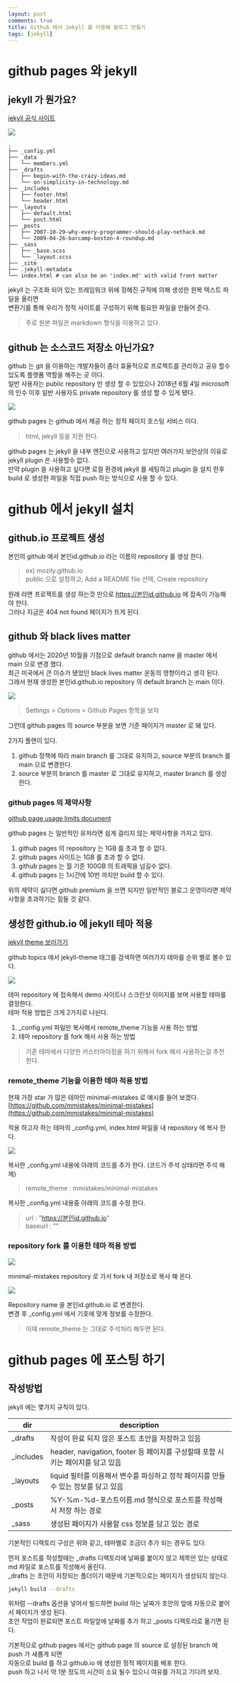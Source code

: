 ```yaml
---
layout: post
comments: true
title: Github 에서 Jekyll 를 이용해 블로그 만들기
tags: [jekyll]
---
```


# github pages 와 jekyll

## jekyll 가 뭔가요?

[jekyll 공식 사이트](https://jekyllrb.com/)

![](https://drive.google.com/uc?export=download&id=16VWOGHeUE1jRhcUwglKENLFHuITUngaD)

```
.
├── _config.yml
├── _data
│   └── members.yml
├── _drafts
│   ├── begin-with-the-crazy-ideas.md
│   └── on-simplicity-in-technology.md
├── _includes
│   ├── footer.html
│   └── header.html
├── _layouts
│   ├── default.html
│   └── post.html
├── _posts
│   ├── 2007-10-29-why-every-programmer-should-play-nethack.md
│   └── 2009-04-26-barcamp-boston-4-roundup.md
├── _sass
│   ├── _base.scss
│   └── _layout.scss
├── _site
├── .jekyll-metadata
└── index.html # can also be an 'index.md' with valid front matter
```

jekyll 는 구조화 되어 있는 프레임워크 위에 정해진 규칙에 의해 생성한 원복 텍스트 파일을 올리면  
변환기를 통해 우리가 정적 사이트를 구성하기 위해 필요한 파일을 만들어 준다.  
> 주로 원본 파일은 markdown 형식을 이용하고 있다.  

## github 는 소스코드 저장소 아닌가요?

github 는 git 을 이용하는 개발자들이 좀더 효율적으로 프로젝트를 관리하고 공유 할수 있도록 플랫폼 역할을 해주는 곳 이다.  
일반 사용자는 public repository 만 생성 할 수 있었으나 2018년 6월 4일 microsoft 의 인수 이후 일반 사용자도 private repository 를 생성 할 수 있게 됐다.  

![](https://drive.google.com/uc?export=download&id=1UbGGIZQotOp1Pw8BgUCQOOBNlR0798Qj)

github pages 는 github 에서 제공 하는 정적 페이지 호스팅 서비스 이다.  
> html, jekyll 등을 지원 한다.  

github pages 는 jekyll 을 내부 엔진으로 사용하고 있지만 여러가지 보안상의 이유로 jekyll plugin 은 사용할수 없다.  
만약 plugin 을 사용하고 싶다면 로컬 환경에 jekyll 를 세팅하고 plugin 을 설치 한후  
build 로 생성한 파일을 직접 push 하는 방식으로 사용 할 수 있다.  

# github 에서 jekyll 설치

## github.io 프로젝트 생성

본인의 github 에서 본인id.github.io 라는 이름의 repository 를 생성 한다.  
> ex) mozily.github.io  
> public 으로 설정하고, Add a README file 선택, Create repository  

원래 라면 프로젝트를 생성 하는것 만으로 https://본인id.github.io 에 접속이 가능해야 한다.  
그러나 지금은 404 not found 페이지가 뜨게 된다.  

## github 와 black lives matter

github 에서는 2020년 10월을 기점으로 default branch name 을 master 에서 main 으로 변경 했다.    
최근 미국에서 큰 이슈가 됐었던 black lives matter 운동의 영향이라고 생각 된다.  
그래서 현재 생성한 본인id.github.io repository 의 default branch 는 main 이다.  

![](https://drive.google.com/uc?export=download&id=1zu8QmJ8sciBsfW3kt6RbQ9nwsrOXxFEB)
> Settings > Options > Github Pages 항목을 보자

그런데 github pages 의 source 부분을 보면 기준 페이지가 master 로 돼 있다.    

2가지 플랜이 있다.  
1. github 정책에 따라 main branch 를 그대로 유지하고, source 부분의 branch 를 main 으로 변경한다.    
2. source 부분의 branch 를 master 로 그대로 유지하고, master branch 를 생성한다.  

### github pages 의 제약사항

[github page usage limits document](https://docs.github.com/en/free-pro-team@latest/github/working-with-github-pages/about-github-pages#usage-limits)

github pages 는 일반적인 유저라면 쉽게 걸리지 않는 제약사항을 가지고 있다.  
1. github pages 의 repository 는 1GB 를 초과 할 수 없다.  
2. github pages 사이트는 1GB 를 초과 할 수 없다.  
3. github pages 는 월 기준 100GB 의 트래픽을 넘길수 없다.  
4. github pages 는 1시간에 10번 까지만 build 할 수 있다.  

위의 제약이 싫다면 github premium 을 쓰면 되지만 일반적인 블로그 운영이라면 제약사항을 초과하기는 힘들 것 같다.  

## 생성한 github.io 에 jekyll 테마 적용

[jekyll theme 보러가기](https://github.com/topics/jekyll-theme)

github topics 에서 jekyll-theme 태그를 검색하면 여러가지 테마를 순위 별로 볼수 있다.   

![](https://drive.google.com/uc?export=download&id=1B7Z8LAI2Pgj37o5_wRWSwiDcCZi-wU1w)

테마 repository 에 접속해서 demo 사이트나 스크린샷 이미지를 보며 사용할 테마를 결정한다.  
테마 적용 방법은 크게 2가지로 나뉜다.  
1. _config.yml 파일만 복사해서 remote_theme 기능을 사용 하는 방법  
2. 테마 repository 를 fork 해서 사용 하는 방법  
> 기존 테마에서 다양한 커스터마이징을 하기 위해서 fork 해서 사용하는걸 추천 한다.  

### remote_theme 기능을 이용한 테마 적용 방법

현재 가장 star 가 많은 테마인 minimal-mistakes 로 예시를 들어 보겠다.  
[https://github.com/mmistakes/minimal-mistakes](https://github.com/mmistakes/minimal-mistakes)

적용 하고자 하는 테마의 _config.yml, index.html 파일을 내 repository 에 복사 한다.    

![](https://drive.google.com/uc?export=download&id=1ws3ZLpojbN-HxRzeKuYhU4d2ycNaIz5c)

복사한 _config.yml 내용에 아래의 코드를 추가 한다. (코드가 주석 상태라면 주석 해제)  
> remote_theme : mmistakes/minimal-mistakes  

복사한 _config.yml 내용중 아래의 코드를 수정 한다.  
> url : "https://본인id.github.io"  
> baseurl : ""  

### repository fork 를 이용한 테마 적용 방법

![](https://drive.google.com/uc?export=download&id=1jh21IX0aFeOnPqMBfoR7ilO_ZmRe2Snv)

minimal-mistakes repository 로 가서 fork 내 저장소로 복사 해 온다.  

![](https://drive.google.com/uc?export=download&id=1F0EBWhlmB_VYQrA2Yt37OHKlJkUWrmy7)

Repository name 을 본인id.github.io 로 변경한다.  
변경 후 _config.yml 에서 기호에 맞게 정보를 수정한다.  
> 이때 remote_theme 는 그대로 주석처리 해두면 된다.

# github pages 에 포스팅 하기

## 작성방법

jekyll 에는 몇가지 규칙이 있다.  

|dir|description|
|--|--|
|_drafts|작성이 완료 되지 않은 포스트 초안을 저장하고 있음|
|_includes|header, navigation, footer 등 페이지를 구성할때 포함 시키는 페이지를 담고 있음|
|_layouts|liquid 필터를 이용해서 변수를 파싱하고 정적 페이지를 만들수 있는 정보를 담고 있음|
|_posts|%Y-%m-%d-포스트이름.md 형식으로 포스트를 작성해서 저장 하는 경로|
|_sass|생성된 페이지가 사용할 css 정보를 담고 있는 경로|

기본적인 디렉토리 구성은 위와 같고, 테마별로 조금더 추가 되는 경우도 있다.  

먼저 포스트를 작성할때는 _drafts 디렉토리에 날짜를 붙이지 않고 제목만 있는 상태로 md 파일로 포스트를 작성해서 올린다.  
_drafts 는 초안이 저장되는 폴더이기 때문에 기본적으로는 페이지가 생성되지 않는다.  

```bash
jekyll build --drafts
```

위처럼 --drafts 옵션을 넣어서 빌드하면 build 하는 날짜가 초안의 앞에 자동으로 붙어서 페이지가 생성 된다.  
초안 작업이 완료되면 포스트 파일앞에 날짜를 추가 하고 _posts 디렉토리로 옮기면 된다.  

기본적으로 github pages 에서는 github page 의 source 로 설정된 branch 에 push 가 새롭게 되면  
자동으로 build 를 하고 github.io 에 생성한 정적 페이지를 배포 한다.  
push 하고 나서 약 1분 정도의 시간이 소요 될수 있으니 여유를 가지고 기다려 보자.  